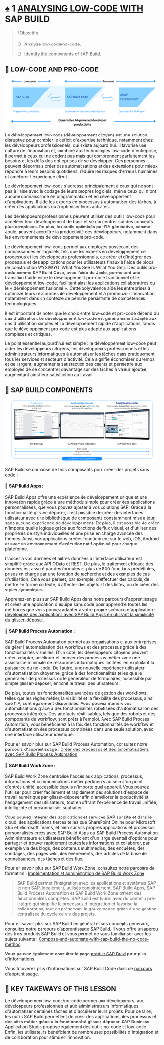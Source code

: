 # ♠ 1 [ANALYSING LOW-CODE WITH SAP BUILD](https://learning.sap.com/learning-journeys/discover-sap-business-technology-platform/analyzing-low-code-no-code-with-sap-build_d37ecd7f-f50e-4926-8a45-a1de9b17b89c)

> :exclamation: Objectifs
>
> - [ ] Analyze low-code/no-code.
>
> - [ ] Identify the components of SAP Build.

## :closed_book: LOW-CODE AND PRO-CODE

![](./RESSOURCES/BTP100_U3_S.png)

Le développement low-code (développement citoyen) est une solution disruptive pour combler le déficit d'expertise technique, notamment chez les développeurs professionnels, qui existe aujourd'hui. Il favorise une culture de l'innovation et, combiné aux technologies low-code d'entreprise, il permet à ceux qui ne codent pas mais qui comprennent parfaitement les besoins et les défis des entreprises de se développer. Ces personnes peuvent désormais créer des automatisations et des extensions pour mieux répondre à leurs besoins quotidiens, réduire les risques d'erreurs humaines et améliorer l'expérience client.

Le développement low-code s'adresse principalement à ceux qui ne sont pas à l'aise avec le codage de leurs propres logiciels, même ceux qui n'ont aucune connaissance en programmation et en développement d'applications. Il aide les experts en processus à automatiser des tâches, à créer des applications ou à optimiser leurs activités.

Les développeurs professionnels peuvent utiliser des outils low-code pour accélérer leur développement de base et se concentrer sur des concepts plus complexes. De plus, les outils optimisés par l'IA générative, comme Joule, peuvent accroître la productivité des développeurs, notamment dans les environnements de développement pro-code.

Le développement low-code permet aux employés possédant des connaissances en logiciels, tels que les experts en développement de processus et les développeurs professionnels, de créer et d'intégrer des processus et des applications pour les utilisateurs finaux à l'aide de blocs de construction WYSIWYG (What You See Is What You Get). Des outils pro-code comme SAP Build Code, avec l'aide de Joule, permettent une transition fluide entre le développement pro-code traditionnel et le développement low-code, facilitant ainsi les applications collaboratives ou le « développement fusionné ». Cette polyvalence aide les entreprises à optimiser leurs ressources de développement et à promouvoir l'innovation, notamment dans un contexte de pénurie persistante de compétences technologiques.

Il est important de noter que le choix entre low-code et pro-code dépend du cas d'utilisation. Le développement low-code est généralement adapté aux cas d'utilisation simples et au développement rapide d'applications, tandis que le développement pro-code est plus adapté aux applications complexes et critiques.

Le point essentiel aujourd'hui est simple : le développement low-code peut aider les développeurs citoyens, les développeurs professionnels et les administrateurs informatiques à automatiser les tâches dans pratiquement tous les services et secteurs d'activité. Cela signifie économiser du temps et de l’argent, augmenter la satisfaction des clients et permettre aux employés de se concentrer davantage sur des tâches à valeur ajoutée, augmentant ainsi leur satisfaction au travail.

## :closed_book: SAP BUILD COMPONENTS

![](./RESSOURCES/SAP_Build_O.png)

SAP Build se compose de trois composants pour créer des projets sans code :

#### :small_red_triangle_down: SAP Build Apps :

SAP Build Apps offre une expérience de développement unique et une innovation rapide grâce à une méthode simple pour créer des applications personnalisées, que vous pouvez ajouter à vos solutions SAP. Grâce à la fonctionnalité glisser-déposer, il est possible de créer des interfaces utilisateur avec une bibliothèque de composants constamment mise à jour, sans aucune expérience de développement. De plus, il est possible de créer n'importe quelle logique grâce aux fonctions de flux visuel, et d'utiliser des propriétés de style individuelles et une prise en charge avancée des thèmes. Ainsi, vos applications créées fonctionnent sur le web, iOS, Android et avec un environnement d'exécution natif optimisé pour chaque plateforme.

L'accès à vos données et autres données à l'interface utilisateur est simplifié grâce aux API OData et REST. De plus, le traitement efficace des données est assuré par des formules et plus de 500 fonctions prédéfinies, prises en charge par une fonction de recherche et des exemples de cas d'utilisation. Cela vous permet, par exemple, d'effectuer des calculs, de mettre en forme du texte, d'affecter des objets et des listes, ou de créer des styles dynamiques.

Apprenez-en plus sur SAP Build Apps dans notre parcours d'apprentissage et créez une application d'équipe sans code pour apprendre toutes les méthodes que vous pouvez adapter à votre propre scénario d'application : [développez des applications avec SAP Build Apps en utilisant la simplicité du glisser-déposer](https://learning.sap.com/learning-journey/develop-apps-with-sap-build-apps-using-drag-and-drop-simplicity).

#### :small_red_triangle_down: SAP Build Process Automation :

SAP Build Process Automation permet aux organisations et aux entreprises de gérer l'automatisation des workflows et des processus grâce à des fonctionnalités visuelles. D'un côté, les développeurs citoyens peuvent créer, adapter, améliorer et innover des processus métier avec une assistance minimale de ressources informatiques limitées, en exploitant la puissance du no-code. De l'autre, une nouvelle expérience utilisateur d'automatisation citoyenne, grâce à des fonctionnalités telles que le générateur de processus ou le générateur de formulaires, accessible par simple glisser-déposer, enrichit le travail des utilisateurs.

De plus, toutes les fonctionnalités avancées de gestion des workflows, telles que les règles métier, la visibilité et la flexibilité des processus, ainsi que l'IA, sont également disponibles. Vous pouvez étendre vos automatisations grâce à des fonctionnalités robotisées d'automatisation des processus intégrées. Des artefacts réutilisables, tels que des robots et des composants de workflow, sont prêts à l'emploi. Avec SAP Build Process Automation, vous bénéficierez à la fois des fonctionnalités de workflow et d'automatisation des processus combinées dans une seule solution, avec une interface utilisateur identique.

Pour en savoir plus sur SAP Build Process Automation, consultez notre parcours d'apprentissage : [Créer des processus et des automatisations avec SAP Build Process Automation](https://learning.sap.com/learning-journey/create-processes-and-automations-with-sap-build-process-automation)

#### :small_red_triangle_down: SAP Build Work Zone :

SAP Build Work Zone centralise l'accès aux applications, processus, informations et communications métier pertinents au sein d'un point d'entrée unifié, accessible depuis n'importe quel appareil. Vous pouvez l'utiliser pour créer facilement et rapidement des solutions d'espace de travail numérique par glisser-déposer afin d'améliorer la productivité et l'engagement des utilisateurs, tout en offrant l'expérience de travail unifiée, intelligente et personnalisée souhaitée.

Vous pouvez intégrer des applications et services SAP sur site et dans le cloud, des applications tierces telles que SharePoint Online pour Microsoft 365 et Microsoft Teams, et bien sûr vos propres applications et processus personnalisés créés avec SAP Build Apps ou SAP Build Process Automation. Administrateurs et utilisateurs bénéficient d'un large éventail d'options pour partager et trouver rapidement toutes les informations et collaborer, par exemple via des blogs, des contenus multimédias, des enquêtes, des sondages, des pages wiki, des événements, des articles de la base de connaissances, des tâches et des flux.

Pour en savoir plus sur SAP Build Work Zone, consultez notre parcours de formation : [Implémentation et administration de SAP Build Work Zone](https://learning.sap.com/learning-journey/implement-and-administer-sap-build-work-zone)

> SAP Build permet l'intégration avec les applications et systèmes SAP et non SAP. Idéalement, utilisés conjointement, SAP Build Apps, SAP Build Process Automation et SAP Build Work Zone offrent des fonctionnalités complètes. SAP Build est fourni avec du contenu pré-intégré qui simplifie le processus d'intégration et favorise la collaboration, tout en préservant la gouvernance grâce à une gestion centralisée du cycle de vie des projets.

Pour en savoir plus sur SAP Build en général et ses concepts généraux, consultez notre parcours d'apprentissage SAP Build. Il vous offre un aperçu des trois produits SAP Build et vous permet de vous familiariser avec les sujets suivants : [Compose-and-automate-with-sap-build-the-no-code-method](https://learning.sap.com/learning-journey/compose-and-automate-with-sap-build-the-no-code-way).

Vous pouvez également consulter la page [produit SAP Build](https://www.sap.com/products/technology-platform/low-code.html) pour plus d'informations.

Vous trouverez plus d'informations sur SAP Build Code dans ce [parcours d'apprentissage](https://learning.sap.com/learning-journeys/creating-applications-and-extensions-using-sap-build-code).

## :closed_book: KEY TAKEWAYS OF THIS LESSON

Le développement low-code/no-code permet aux développeurs, aux développeurs professionnels et aux administrateurs informatiques d'automatiser certaines tâches et d'accélérer leurs projets. Pour ce faire, les outils SAP Build permettent de créer des applications, des processus et des sites métier grâce à la fonctionnalité glisser-déposer. SAP Business Application Studio propose également des outils no-code et low-code. Enfin, les utilisateurs bénéficient de nombreuses possibilités d'intégration et de collaboration pour stimuler l'innovation.
